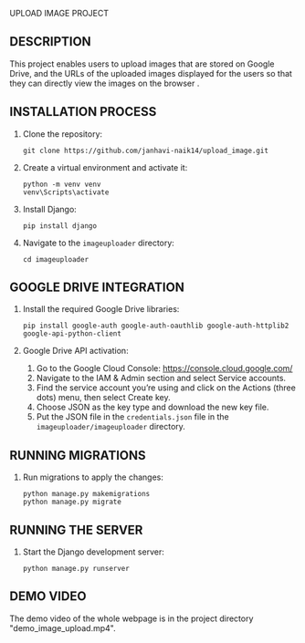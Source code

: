 
UPLOAD IMAGE PROJECT

DESCRIPTION
------------
This project enables users to upload images that are stored on Google Drive, and the URLs of the uploaded images displayed for the users so that they can directly view the images on the browser .

INSTALLATION PROCESS
---------------------
1. Clone the repository:
   ```
   git clone https://github.com/janhavi-naik14/upload_image.git
   ```

2. Create a virtual environment and activate it:
   ```
   python -m venv venv
   venv\Scripts\activate
   ```

3. Install Django:
   ```
   pip install django
   ```

4. Navigate to the `imageuploader` directory:
   ```
   cd imageuploader
   ```

GOOGLE DRIVE INTEGRATION
-------------------------
1. Install the required Google Drive libraries:
   ```
   pip install google-auth google-auth-oauthlib google-auth-httplib2 google-api-python-client
   ```

2. Google Drive API activation:
   1. Go to the Google Cloud Console: https://console.cloud.google.com/
   2. Navigate to the IAM & Admin section and select Service accounts.
   3. Find the service account you’re using and click on the Actions (three dots) menu, then select Create key.
   4. Choose JSON as the key type and download the new key file.
   5. Put the JSON file in the `credentials.json` file in the `imageuploader/imageuploader` directory.

RUNNING MIGRATIONS
-------------------
1. Run migrations to apply the changes:
   ```
   python manage.py makemigrations
   python manage.py migrate
   ```

RUNNING THE SERVER
-------------------
1. Start the Django development server:
   ```
   python manage.py runserver
   ```

DEMO VIDEO
-----------
The demo video of the whole webpage is in the project directory "demo_image_upload.mp4".


